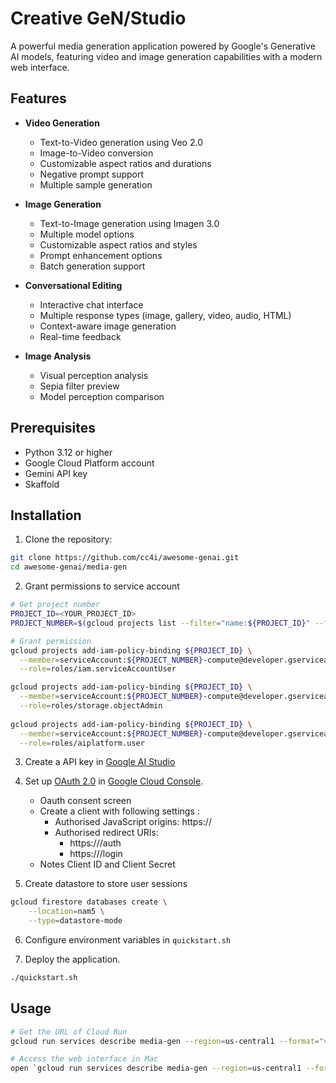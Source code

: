 # Creative GeN/Studio

A powerful media generation application powered by Google's Generative AI models, featuring video and image generation capabilities with a modern web interface.

## Features

- **Video Generation**
  - Text-to-Video generation using Veo 2.0
  - Image-to-Video conversion
  - Customizable aspect ratios and durations
  - Negative prompt support
  - Multiple sample generation

- **Image Generation**
  - Text-to-Image generation using Imagen 3.0
  - Multiple model options
  - Customizable aspect ratios and styles
  - Prompt enhancement options
  - Batch generation support

- **Conversational Editing**
  - Interactive chat interface
  - Multiple response types (image, gallery, video, audio, HTML)
  - Context-aware image generation
  - Real-time feedback

- **Image Analysis**
  - Visual perception analysis
  - Sepia filter preview
  - Model perception comparison

## Prerequisites

- Python 3.12 or higher
- Google Cloud Platform account
- Gemini API key
- Skaffold


## Installation

1. Clone the repository:
```bash
git clone https://github.com/cc4i/awesome-genai.git
cd awesome-genai/media-gen
```

2. Grant permissions to service account
```bash
# Get project number
PROJECT_ID=<YOUR_PROJECT_ID>
PROJECT_NUMBER=$(gcloud projects list --filter="name:${PROJECT_ID}" --format="value(PROJECT_NUMBER)")

# Grant permission
gcloud projects add-iam-policy-binding ${PROJECT_ID} \
  --member=serviceAccount:${PROJECT_NUMBER}-compute@developer.gserviceaccount.com \
  --role=roles/iam.serviceAccountUser

gcloud projects add-iam-policy-binding ${PROJECT_ID} \
  --member=serviceAccount:${PROJECT_NUMBER}-compute@developer.gserviceaccount.com \
  --role=roles/storage.objectAdmin
  
gcloud projects add-iam-policy-binding ${PROJECT_ID} \
  --member=serviceAccount:${PROJECT_NUMBER}-compute@developer.gserviceaccount.com \
  --role=roles/aiplatform.user
```

3. Create a API key in [Google AI Studio](https://aistudio.google.com/app/apikey)

4. Set up [OAuth 2.0](https://support.google.com/googleapi/answer/6158849?hl=en) in [Google Cloud Console](https://console.developers.google.com/).
    - Oauth consent screen
    - Create a client with following settings :
      - Authorised JavaScript origins: https://<DOMAIN-OF-CLOUD-RUN>
      - Authorised redirect URIs: 
        - https://<DOMAIN-OF-CLOUD-RUN>/auth 
        - https://<DOMAIN-OF-CLOUD-RUN>/login
    - Notes Client ID and Client Secret

5. Create datastore to store user sessions
```bash
gcloud firestore databases create \
    --location=nam5 \
    --type=datastore-mode
```
6. Configure environment variables in `quickstart.sh`

7. Deploy the application.
```bash
./quickstart.sh
```


## Usage

```bash
# Get the URL of Cloud Run
gcloud run services describe media-gen --region=us-central1 --format="value(status.url)"

# Access the web interface in Mac
open `gcloud run services describe media-gen --region=us-central1 --format="value(status.url)"`
```



